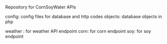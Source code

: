 Repository for CornSoyWater APIs

config: config files for database and http codes
objects: database objects in php

weather : for weather API endpoint
corn: for corn endpoint
soy: for soy endpoint